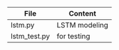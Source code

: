 | File         | Content       |
| ------------ | ------------- |
| lstm.py      | LSTM modeling |
| lstm_test.py | for testing   |

